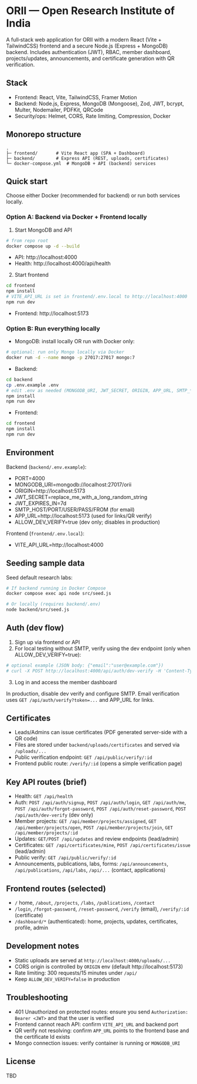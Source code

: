 # ORII — Open Research Institute of India

A full‑stack web application for ORII with a modern React (Vite + TailwindCSS) frontend and a secure Node.js (Express + MongoDB) backend. Includes authentication (JWT), RBAC, member dashboard, projects/updates, announcements, and certificate generation with QR verification.

## Stack
- Frontend: React, Vite, TailwindCSS, Framer Motion
- Backend: Node.js, Express, MongoDB (Mongoose), Zod, JWT, bcrypt, Multer, Nodemailer, PDFKit, QRCode
- Security/ops: Helmet, CORS, Rate limiting, Compression, Docker

## Monorepo structure
```
. 
├─ frontend/       # Vite React app (SPA + Dashboard)
├─ backend/        # Express API (REST, uploads, certificates)
└─ docker-compose.yml  # MongoDB + API (backend) services
```

## Quick start
Choose either Docker (recommended for backend) or run both services locally.

### Option A: Backend via Docker + Frontend locally
1) Start MongoDB and API
```bash
# from repo root
docker compose up -d --build
```
- API: http://localhost:4000
- Health: http://localhost:4000/api/health

2) Start frontend
```bash
cd frontend
npm install
# VITE_API_URL is set in frontend/.env.local to http://localhost:4000
npm run dev
```
- Frontend: http://localhost:5173

### Option B: Run everything locally
- MongoDB: install locally OR run with Docker only:
```bash
# optional: run only Mongo locally via Docker
docker run -d --name mongo -p 27017:27017 mongo:7
```
- Backend:
```bash
cd backend
cp .env.example .env
# edit .env as needed (MONGODB_URI, JWT_SECRET, ORIGIN, APP_URL, SMTP_*)
npm install
npm run dev
```
- Frontend:
```bash
cd frontend
npm install
npm run dev
```

## Environment
Backend (`backend/.env.example`):
- PORT=4000
- MONGODB_URI=mongodb://localhost:27017/orii
- ORIGIN=http://localhost:5173
- JWT_SECRET=replace_me_with_a_long_random_string
- JWT_EXPIRES_IN=7d
- SMTP_HOST/PORT/USER/PASS/FROM (for email)
- APP_URL=http://localhost:5173 (used for links/QR verify)
- ALLOW_DEV_VERIFY=true (dev only; disables in production)

Frontend (`frontend/.env.local`):
- VITE_API_URL=http://localhost:4000

## Seeding sample data
Seed default research labs:
```bash
# If backend running in Docker Compose
docker compose exec api node src/seed.js

# Or locally (requires backend/.env)
node backend/src/seed.js
```

## Auth (dev flow)
1) Sign up via frontend or API
2) For local testing without SMTP, verify using the dev endpoint (only when ALLOW_DEV_VERIFY=true):
```bash
# optional example (JSON body: {"email":"user@example.com"})
# curl -X POST http://localhost:4000/api/auth/dev-verify -H 'Content-Type: application/json' -d '{"email":"you@example.com"}'
```
3) Log in and access the member dashboard

In production, disable dev verify and configure SMTP. Email verification uses `GET /api/auth/verify?token=...` and APP_URL for links.

## Certificates
- Leads/Admins can issue certificates (PDF generated server-side with a QR code)
- Files are stored under `backend/uploads/certificates` and served via `/uploads/...`
- Public verification endpoint: `GET /api/public/verify/:id`
- Frontend public route: `/verify/:id` (opens a simple verification page)

## Key API routes (brief)
- Health: `GET /api/health`
- Auth: `POST /api/auth/signup`, `POST /api/auth/login`, `GET /api/auth/me`, `POST /api/auth/forgot-password`, `POST /api/auth/reset-password`, `POST /api/auth/dev-verify` (dev only)
- Member projects: `GET /api/member/projects/assigned`, `GET /api/member/projects/open`, `POST /api/member/projects/join`, `GET /api/member/projects/:id`
- Updates: `GET/POST /api/updates` and review endpoints (lead/admin)
- Certificates: `GET /api/certificates/mine`, `POST /api/certificates/issue` (lead/admin)
- Public verify: `GET /api/public/verify/:id`
- Announcements, publications, labs, forms: `/api/announcements`, `/api/publications`, `/api/labs`, `/api/...` (contact, applications)

## Frontend routes (selected)
- `/` home, `/about`, `/projects`, `/labs`, `/publications`, `/contact`
- `/login`, `/forgot-password`, `/reset-password`, `/verify` (email), `/verify/:id` (certificate)
- `/dashboard/*` (authenticated): home, projects, updates, certificates, profile, admin

## Development notes
- Static uploads are served at `http://localhost:4000/uploads/...`
- CORS origin is controlled by `ORIGIN` env (default http://localhost:5173)
- Rate limiting: 300 requests/15 minutes under `/api/`
- Keep `ALLOW_DEV_VERIFY=false` in production

## Troubleshooting
- 401 Unauthorized on protected routes: ensure you send `Authorization: Bearer <JWT>` and that the user is verified
- Frontend cannot reach API: confirm `VITE_API_URL` and backend port
- QR verify not resolving: confirm `APP_URL` points to the frontend base and the certificate Id exists
- Mongo connection issues: verify container is running or `MONGODB_URI`

## License
TBD